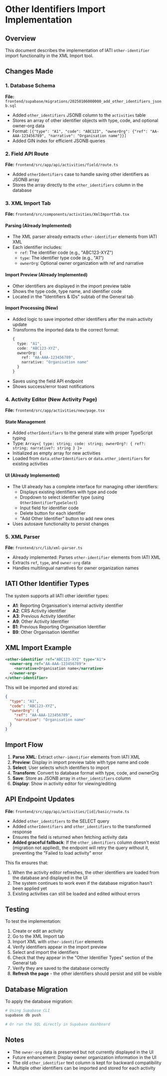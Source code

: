 # Other Identifiers Import Implementation

## Overview

This document describes the implementation of IATI `other-identifier` import functionality in the XML Import tool.

## Changes Made

### 1. Database Schema

**File:** `frontend/supabase/migrations/20250106000000_add_other_identifiers_jsonb.sql`

- Added `other_identifiers` JSONB column to the `activities` table
- Stores an array of other identifier objects with type, code, and optional owner-org data
- Format: `[{"type": "A1", "code": "ABC123", "ownerOrg": {"ref": "AA-AAA-123456789", "narrative": "Organisation name"}}]`
- Added GIN index for efficient JSONB queries

### 2. Field API Route

**File:** `frontend/src/app/api/activities/field/route.ts`

- Added `otherIdentifiers` case to handle saving other identifiers as JSONB array
- Stores the array directly to the `other_identifiers` column in the database

### 3. XML Import Tab

**File:** `frontend/src/components/activities/XmlImportTab.tsx`

#### Parsing (Already Implemented)
- The XML parser already extracts `other-identifier` elements from IATI XML
- Each identifier includes:
  - `ref`: The identifier code (e.g., "ABC123-XYZ")
  - `type`: The identifier type code (e.g., "A1")
  - `ownerOrg`: Optional owner organization with ref and narrative

#### Import Preview (Already Implemented)
- Other identifiers are displayed in the import preview table
- Shows the type code, type name, and identifier code
- Located in the "Identifiers & IDs" subtab of the General tab

#### Import Processing (New)
- Added logic to save imported other identifiers after the main activity update
- Transforms the imported data to the correct format:
  ```typescript
  {
    type: "A1",
    code: "ABC123-XYZ",
    ownerOrg: {
      ref: "AA-AAA-123456789",
      narrative: "Organisation name"
    }
  }
  ```
- Saves using the field API endpoint
- Shows success/error toast notifications

### 4. Activity Editor (New Activity Page)

**File:** `frontend/src/app/activities/new/page.tsx`

#### State Management
- Added `otherIdentifiers` to the general state with proper TypeScript typing
- Type: `Array<{ type: string; code: string; ownerOrg?: { ref?: string; narrative?: string } }>`
- Initialized as empty array for new activities
- Loaded from `data.otherIdentifiers` or `data.other_identifiers` for existing activities

#### UI (Already Implemented)
- The UI already has a complete interface for managing other identifiers:
  - Displays existing identifiers with type and code
  - Dropdown to select identifier type (using `OtherIdentifierTypeSelect`)
  - Input field for identifier code
  - Delete button for each identifier
  - "Add Other Identifier" button to add new ones
- Uses autosave functionality to persist changes

### 5. XML Parser

**File:** `frontend/src/lib/xml-parser.ts`

- Already implemented: Parses `other-identifier` elements from IATI XML
- Extracts `ref`, `type`, and `owner-org` data
- Handles multilingual narratives for owner organization names

## IATI Other Identifier Types

The system supports all IATI other identifier types:

- **A1**: Reporting Organisation's internal activity identifier
- **A2**: CRS Activity identifier
- **A3**: Previous Activity Identifier
- **A9**: Other Activity Identifier
- **B1**: Previous Reporting Organisation Identifier
- **B9**: Other Organisation Identifier

## XML Import Example

```xml
<other-identifier ref="ABC123-XYZ" type="A1">
  <owner-org ref="AA-AAA-123456789">
    <narrative>Organisation name</narrative>
  </owner-org>
</other-identifier>
```

This will be imported and stored as:

```json
{
  "type": "A1",
  "code": "ABC123-XYZ",
  "ownerOrg": {
    "ref": "AA-AAA-123456789",
    "narrative": "Organisation name"
  }
}
```

## Import Flow

1. **Parse XML**: Extract `other-identifier` elements from IATI XML
2. **Preview**: Display in import preview table with type name and code
3. **Select**: User selects which identifiers to import
4. **Transform**: Convert to database format with type, code, and ownerOrg
5. **Save**: Store as JSONB array in `other_identifiers` column
6. **Display**: Show in activity editor for viewing/editing

## API Endpoint Updates

**File:** `frontend/src/app/api/activities/[id]/basic/route.ts`

- Added `other_identifiers` to the SELECT query
- Added `otherIdentifiers` and `other_identifiers` to the transformed response
- Ensures the field is returned when fetching activity data
- **Added graceful fallback**: If the `other_identifiers` column doesn't exist (migration not applied), the endpoint will retry the query without it, preventing the "Failed to load activity" error

This fix ensures that:
1. When the activity editor refreshes, the other identifiers are loaded from the database and displayed in the UI
2. The system continues to work even if the database migration hasn't been applied yet
3. Existing activities can still be loaded and edited without errors

## Testing

To test the implementation:

1. Create or edit an activity
2. Go to the XML Import tab
3. Import XML with `other-identifier` elements
4. Verify identifiers appear in the import preview
5. Select and import the identifiers
6. Check that they appear in the "Other Identifier Types" section of the General tab
7. Verify they are saved to the database correctly
8. **Refresh the page** - the other identifiers should persist and still be visible

## Database Migration

To apply the database migration:

```bash
# Using Supabase CLI
supabase db push

# Or run the SQL directly in Supabase dashboard
```

## Notes

- The `owner-org` data is preserved but not currently displayed in the UI
- Future enhancement: Display owner organization information in the UI
- The old `other_identifier` text column is kept for backward compatibility
- Multiple other identifiers can be imported and stored for each activity
